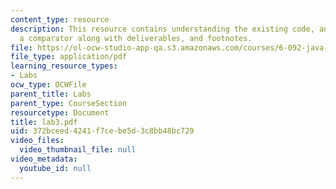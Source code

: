 ```yaml
---
content_type: resource
description: This resource contains understanding the existing code, and writting
  a comparator along with deliverables, and footnotes.
file: https://ol-ocw-studio-app-qa.s3.amazonaws.com/courses/6-092-java-preparation-for-6-170-january-iap-2006/372bceed4241f7cebe5d3c8bb48bc729_lab3.pdf
file_type: application/pdf
learning_resource_types:
- Labs
ocw_type: OCWFile
parent_title: Labs
parent_type: CourseSection
resourcetype: Document
title: lab3.pdf
uid: 372bceed-4241-f7ce-be5d-3c8bb48bc729
video_files:
  video_thumbnail_file: null
video_metadata:
  youtube_id: null
---
```

